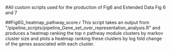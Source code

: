 #All custom scripts used for the production of Fig6 and Extended Data Fig 6 and 7

##Fig6G_heatmap_pathway_score.r
This script takes an output from "/pipeline_scripts/pipeline_Gene_set_over_representation_analysis.R" and produces a heatmap ranking the top n pathway module clusters by markov cluster size and plots a heatmap ranking these clusters by log fold change of the genes associated with each cluster. 
